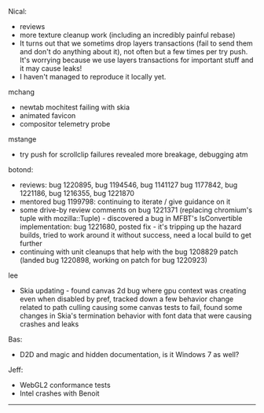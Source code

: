 Nical:
* reviews
* more texture cleanup work (including an incredibly painful rebase)
* It turns out that we sometims drop layers transactions (fail to send them and don't do anything about it), not often but a few times per try push. It's worrying because we use layers transactions for important stuff and it may cause leaks!
* I haven't managed to reproduce it locally yet.



mchang
* newtab mochitest failing with skia
* animated favicon
* compositor telemetry probe



mstange
* try push for scrollclip failures revealed more breakage, debugging atm



botond:
  - reviews: bug 1220895, bug 1194546, bug 1141127 bug 1177842, bug 1221186, bug 1216355, bug 1221870
  - mentored bug 1199798: continuing to iterate / give guidance on it
  - some drive-by review comments on bug 1221371 (replacing chromium's tuple with mozilla::Tuple)
          - discovered a bug in MFBT's IsConvertible implementation: bug 1221680, posted fix
              - it's tripping up the hazard builds, tried to work around it without success, need a local build to get further
  - continuing with unit cleanups that help with the bug 1208829 patch (landed bug 1220898, working on patch for bug 1220923)



lee
* Skia updating - found canvas 2d bug where gpu context was creating even when disabled by pref, tracked down a few behavior change related to path culling causing some canvas tests to fail, found some changes in Skia's termination behavior with font data that were causing crashes and leaks



Bas:
* D2D and magic and hidden documentation, is it Windows 7 as well?



Jeff:
* WebGL2 conformance tests
* Intel crashes with Benoit

________________


